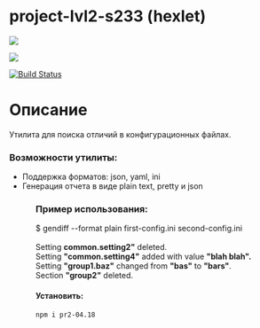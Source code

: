 # project-lvl2-s233 (hexlet)
<p>
<a href="https://codeclimate.com/github/codeclimate/codeclimate/maintainability"><img src="https://api.codeclimate.com/v1/badges/a99a88d28ad37a79dbf6/maintainability" /></a>

<a href="https://codeclimate.com/github/codeclimate/codeclimate/test_coverage"><img src="https://api.codeclimate.com/v1/badges/a99a88d28ad37a79dbf6/test_coverage" /></a>
</p>

[![Build Status](https://travis-ci.org/YankinA/project-lvl2-s233.svg?branch=master)](https://travis-ci.org/YankinA/project-lvl2-s233)


<h1>Описание</h1>
<p>Утилита для поиска отличий в конфигурационных файлах.</p>

<h3>Возможности утилиты:</h3>

<ul>
<li>Поддержка форматов: json, yaml, ini</li>
<li>Генерация отчета в виде plain text, pretty и json</li>
<ul>

<h3>Пример использования:</h3>
<p>
$ gendiff --format plain first-config.ini second-config.ini<br><br>
Setting <b>common.setting2"</b> deleted.<br>
Setting <b>"common.setting4"</b> added with value <b>"blah blah".</b><br>
Setting <b>"group1.baz"</b> changed from <b>"bas"</b> to <b>"bars"</b>.<br>
Section <b>"group2"</b> deleted.<br>
</p>

<h4>Установить:</h4>

```
npm i pr2-04.18
```




